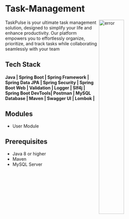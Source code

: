 # Task-Management


<img
  align="right"
        width="40%"
        src="https://img.freepik.com/free-vector/hand-drawn-illustration-business-planning_52683-76702.jpg?w=826&t=st=1699849955~exp=1699850555~hmac=84c2f8a26b73290cf1f337d8362f8661e0a02439d3dc06a7ba027cd882dbbe84"
        alt="error"
      />
TaskPulse is your ultimate task management solution, designed to simplify your life and enhance productivity. Our platform empowers you to effortlessly organize, prioritize, and track tasks while collaborating seamlessly with your team


## Tech Stack

#### Java | Spring Boot | Spring Framework | Spring Data JPA | Spring Security | Spring Boot Web | Validation | Logger | Slf4j | Spring Boot DevTools| Postman | MySQL Database | Maven | Swagger UI | Lombok |
## Modules

- User Module

## Prerequisites

- Java 8 or higher
- Maven
- MySQL Server
